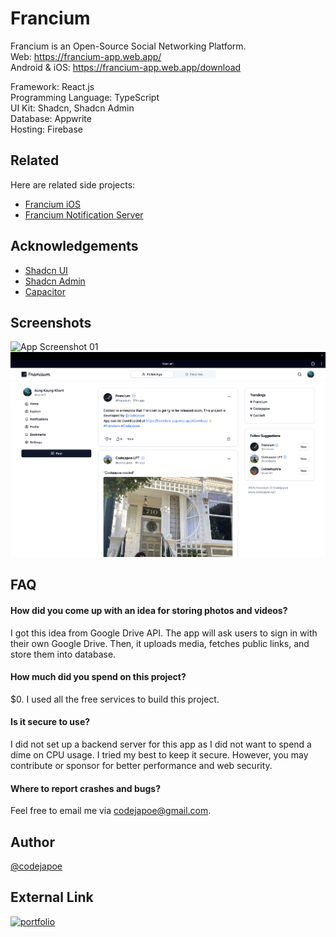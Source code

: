
# Francium

Francium is an Open-Source Social Networking Platform.<br />
Web: https://francium-app.web.app/<br/>
Android & iOS: https://francium-app.web.app/download<br/>

Framework: React.js<br />
Programming Language: TypeScript<br />
UI Kit: Shadcn, Shadcn Admin<br />
Database: Appwrite<br />
Hosting: Firebase
## Related

Here are related side projects:

 - [Francium iOS](https://github.com/codejapoe/Francium-iOS)
 - [Francium Notification Server](https://github.com/codejapoe/Francium-Notification)


## Acknowledgements

 - [Shadcn UI](https://ui.shadcn.com/)
 - [Shadcn Admin](https://shadcn-admin.netlify.app/)
 - [Capacitor](https://capacitorjs.com/)

## Screenshots

![App Screenshot 01](https://github.com/codejapoe/Francium/blob/main/public/Screenshot-01.png)
![App Screenshot 02](https://github.com/codejapoe/Francium/blob/main/public/Screenshot-02.png)

## FAQ

#### How did you come up with an idea for storing photos and videos?

I got this idea from Google Drive API. The app will ask users to sign in with their own Google Drive. Then, it uploads media, fetches public links, and store them into database.

#### How much did you spend on this project?

$0. I used all the free services to build this project.

#### Is it secure to use?

I did not set up a backend server for this app as I did not want to spend a dime on CPU usage. I tried my best to keep it secure. However, you may contribute or sponsor for better performance and web security.

#### Where to report crashes and bugs?
Feel free to email me via codejapoe@gmail.com.



## Author

[@codejapoe](https://www.github.com/codejapoe)

## External Link

[![portfolio](https://img.shields.io/badge/my_portfolio-000?style=for-the-badge&logo=ko-fi&logoColor=white)](https://codejapoe.xyz/)
